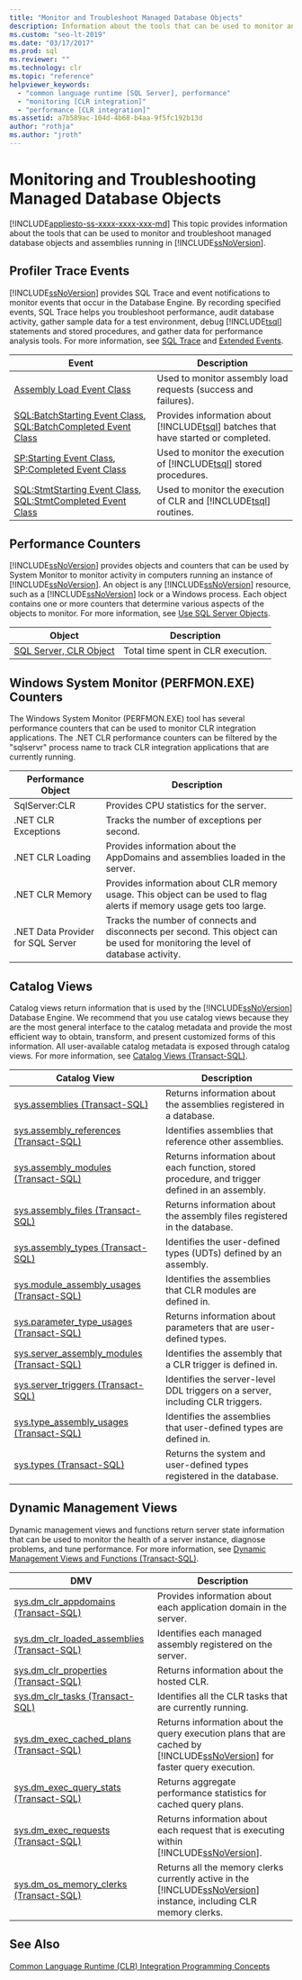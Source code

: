 ```yaml
---
title: "Monitor and Troubleshoot Managed Database Objects"
description: Information about the tools that can be used to monitor and troubleshoot managed database objects and assemblies (CLR).
ms.custom: "seo-lt-2019"
ms.date: "03/17/2017"
ms.prod: sql
ms.reviewer: ""
ms.technology: clr
ms.topic: "reference"
helpviewer_keywords: 
  - "common language runtime [SQL Server], performance"
  - "monitoring [CLR integration]"
  - "performance [CLR integration]"
ms.assetid: a7b589ac-104d-4b68-b4aa-9f5fc192b13d
author: "rothja"
ms.author: "jroth"
---
```

# Monitoring and Troubleshooting Managed Database Objects
[!INCLUDE[appliesto-ss-xxxx-xxxx-xxx-md](../../includes/appliesto-ss-xxxx-xxxx-xxx-md.md)]
  This topic provides information about the tools that can be used to monitor and troubleshoot managed database objects and assemblies running in [!INCLUDE[ssNoVersion](../../includes/ssnoversion-md.md)].  
  
## Profiler Trace Events  
 [!INCLUDE[ssNoVersion](../../includes/ssnoversion-md.md)] provides SQL Trace and event notifications to monitor events that occur in the Database Engine. By recording specified events, SQL Trace helps you troubleshoot performance, audit database activity, gather sample data for a test environment, debug [!INCLUDE[tsql](../../includes/tsql-md.md)] statements and stored procedures, and gather data for performance analysis tools. For more information, see [SQL Trace](../../relational-databases/sql-trace/sql-trace.md) and [Extended Events](../../relational-databases/extended-events/extended-events.md).  
  
|Event|Description|  
|-----------|-----------------|  
|[Assembly Load Event Class](/sql/database-engine/assembly-load-event-class)|Used to monitor assembly load requests (success and failures).|  
|[SQL:BatchStarting Event Class](../../relational-databases/event-classes/sql-batchstarting-event-class.md), [SQL:BatchCompleted Event Class](../../relational-databases/event-classes/sql-batchcompleted-event-class.md)|Provides information about [!INCLUDE[tsql](../../includes/tsql-md.md)] batches that have started or completed.|  
|[SP:Starting Event Class](../../relational-databases/event-classes/sp-starting-event-class.md), [SP:Completed Event Class](../../relational-databases/event-classes/sp-completed-event-class.md)|Used to monitor the execution of [!INCLUDE[tsql](../../includes/tsql-md.md)] stored procedures.|  
|[SQL:StmtStarting Event Class](../../relational-databases/event-classes/sql-stmtstarting-event-class.md), [SQL:StmtCompleted Event Class](../../relational-databases/event-classes/sql-stmtcompleted-event-class.md)|Used to monitor the execution of CLR and [!INCLUDE[tsql](../../includes/tsql-md.md)] routines.|  
  
## Performance Counters  
 [!INCLUDE[ssNoVersion](../../includes/ssnoversion-md.md)] provides objects and counters that can be used by System Monitor to monitor activity in computers running an instance of [!INCLUDE[ssNoVersion](../../includes/ssnoversion-md.md)]. An object is any [!INCLUDE[ssNoVersion](../../includes/ssnoversion-md.md)] resource, such as a [!INCLUDE[ssNoVersion](../../includes/ssnoversion-md.md)] lock or a Windows process. Each object contains one or more counters that determine various aspects of the objects to monitor. For more information, see [Use SQL Server Objects](../../relational-databases/performance-monitor/use-sql-server-objects.md).  
  
|Object|Description|  
|------------|-----------------|  
|[SQL Server, CLR Object](../../relational-databases/performance-monitor/sql-server-clr-object.md)|Total time spent in CLR execution.|  
  
## Windows System Monitor (PERFMON.EXE) Counters  
 The Windows System Monitor (PERFMON.EXE) tool has several performance counters that can be used to monitor CLR integration applications. The .NET CLR performance counters can be filtered by the "sqlservr" process name to track CLR integration applications that are currently running.  
  
|Performance Object|Description|  
|------------------------|-----------------|  
|SqlServer:CLR|Provides CPU statistics for the server.|  
|.NET CLR Exceptions|Tracks the number of exceptions per second.|  
|.NET CLR Loading|Provides information about the AppDomains and assemblies loaded in the server.|  
|.NET CLR Memory|Provides information about CLR memory usage. This object can be used to flag alerts if memory usage gets too large.|  
|.NET Data Provider for SQL Server|Tracks the number of connects and disconnects per second. This object can be used for monitoring the level of database activity.|  
  
## Catalog Views  
 Catalog views return information that is used by the [!INCLUDE[ssNoVersion](../../includes/ssnoversion-md.md)] Database Engine. We recommend that you use catalog views because they are the most general interface to the catalog metadata and provide the most efficient way to obtain, transform, and present customized forms of this information. All user-available catalog metadata is exposed through catalog views. For more information, see [Catalog Views &#40;Transact-SQL&#41;](../../relational-databases/system-catalog-views/catalog-views-transact-sql.md).  
  
|Catalog View|Description|  
|------------------|-----------------|  
|[sys.assemblies &#40;Transact-SQL&#41;](../../relational-databases/system-catalog-views/sys-assemblies-transact-sql.md)|Returns information about the assemblies registered in a database.|  
|[sys.assembly_references &#40;Transact-SQL&#41;](../../relational-databases/system-catalog-views/sys-assembly-references-transact-sql.md)|Identifies assemblies that reference other assemblies.|  
|[sys.assembly_modules &#40;Transact-SQL&#41;](../../relational-databases/system-catalog-views/sys-assembly-modules-transact-sql.md)|Returns information about each function, stored procedure, and trigger defined in an assembly.|  
|[sys.assembly_files &#40;Transact-SQL&#41;](../../relational-databases/system-catalog-views/sys-assembly-files-transact-sql.md)|Returns information about the assembly files registered in the database.|  
|[sys.assembly_types &#40;Transact-SQL&#41;](../../relational-databases/system-catalog-views/sys-assembly-types-transact-sql.md)|Identifies the user-defined types (UDTs) defined by an assembly.|  
|[sys.module_assembly_usages &#40;Transact-SQL&#41;](../../relational-databases/system-catalog-views/sys-module-assembly-usages-transact-sql.md)|Identifies the assemblies that CLR modules are defined in.|  
|[sys.parameter_type_usages &#40;Transact-SQL&#41;](../../relational-databases/system-catalog-views/sys-parameter-type-usages-transact-sql.md)|Returns information about parameters that are user-defined types.|  
|[sys.server_assembly_modules &#40;Transact-SQL&#41;](../../relational-databases/system-catalog-views/sys-server-assembly-modules-transact-sql.md)|Identifies the assembly that a CLR trigger is defined in.|  
|[sys.server_triggers &#40;Transact-SQL&#41;](../../relational-databases/system-catalog-views/sys-server-triggers-transact-sql.md)|Identifies the server-level DDL triggers on a server, including CLR triggers.|  
|[sys.type_assembly_usages &#40;Transact-SQL&#41;](../../relational-databases/system-catalog-views/sys-type-assembly-usages-transact-sql.md)|Identifies the assemblies that user-defined types are defined in.|  
|[sys.types &#40;Transact-SQL&#41;](../../relational-databases/system-catalog-views/sys-types-transact-sql.md)|Returns the system and user-defined types registered in the database.|  
  
## Dynamic Management Views  
 Dynamic management views and functions return server state information that can be used to monitor the health of a server instance, diagnose problems, and tune performance. For more information, see [Dynamic Management Views and Functions &#40;Transact-SQL&#41;](~/relational-databases/system-dynamic-management-views/system-dynamic-management-views.md).  
  
|DMV|Description|  
|---------|-----------------|  
|[sys.dm_clr_appdomains &#40;Transact-SQL&#41;](../../relational-databases/system-dynamic-management-views/sys-dm-clr-appdomains-transact-sql.md)|Provides information about each application domain in the server.|  
|[sys.dm_clr_loaded_assemblies &#40;Transact-SQL&#41;](../../relational-databases/system-dynamic-management-views/sys-dm-clr-loaded-assemblies-transact-sql.md)|Identifies each managed assembly registered on the server.|  
|[sys.dm_clr_properties &#40;Transact-SQL&#41;](../../relational-databases/system-dynamic-management-views/sys-dm-clr-properties-transact-sql.md)|Returns information about the hosted CLR.|  
|[sys.dm_clr_tasks &#40;Transact-SQL&#41;](../../relational-databases/system-dynamic-management-views/sys-dm-clr-tasks-transact-sql.md)|Identifies all the CLR tasks that are currently running.|  
|[sys.dm_exec_cached_plans &#40;Transact-SQL&#41;](../../relational-databases/system-dynamic-management-views/sys-dm-exec-cached-plans-transact-sql.md)|Returns information about the query execution plans that are cached by [!INCLUDE[ssNoVersion](../../includes/ssnoversion-md.md)] for faster query execution.|  
|[sys.dm_exec_query_stats &#40;Transact-SQL&#41;](../../relational-databases/system-dynamic-management-views/sys-dm-exec-query-stats-transact-sql.md)|Returns aggregate performance statistics for cached query plans.|  
|[sys.dm_exec_requests &#40;Transact-SQL&#41;](../../relational-databases/system-dynamic-management-views/sys-dm-exec-requests-transact-sql.md)|Returns information about each request that is executing within [!INCLUDE[ssNoVersion](../../includes/ssnoversion-md.md)].|  
|[sys.dm_os_memory_clerks &#40;Transact-SQL&#41;](../../relational-databases/system-dynamic-management-views/sys-dm-os-memory-clerks-transact-sql.md)|Returns all the memory clerks currently active in the [!INCLUDE[ssNoVersion](../../includes/ssnoversion-md.md)] instance, including CLR memory clerks.|  
  
## See Also  
 [Common Language Runtime &#40;CLR&#41; Integration Programming Concepts](../../relational-databases/clr-integration/common-language-runtime-clr-integration-programming-concepts.md)  
  
  
